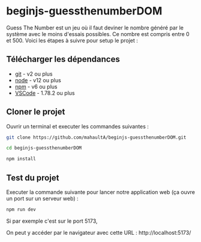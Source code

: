 # beginjs-guessthenumberDOM

Guess The Number est un jeu où il faut deviner le nombre généré par le système avec le moins d'essais possibles.
Ce nombre est compris entre 0 et 500.
Voici les étapes à suivre pour setup le projet :

## Télécharger les dépendances

- [git](https://git-scm.com/downloads) - v2 ou plus
- [node](https://nodejs.org/en/) - v12 ou plus
- [npm](https://nodejs.org/en/) - v6 ou plus
- [VSCode](https://code.visualstudio.com/download) - 1.78.2 ou plus


## Cloner le projet

Ouvrir un terminal et executer les commandes suivantes :

```bash
git clone https://github.com/mahaultA/beginjs-guessthenumberDOM.git

cd beginjs-guessthenumberDOM

npm install
```

## Test du projet

Executer la commande suivante pour lancer notre application web (ça ouvre un port sur un serveur web) :

```bash
npm run dev
```

Si par exemple c'est sur le port 5173,

On peut y accéder par le navigateur avec cette URL : http://localhost:5173/

